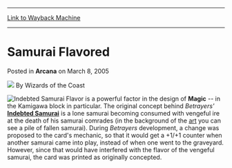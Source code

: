 
---
[Link to Wayback Machine](https://web.archive.org/web/20210429160441/https://magic.wizards.com/en/articles/archive/arcana/samurai-flavored-2005-03-08)

[_metadata_:author]:- "Wizards of the Coast"
[_metadata_:description]:- "Flavor is a powerful factor in the design of Magic -- in the Kamigawa block in particular. The original concept behind Betrayers' Indebted Samurai is a lone samurai becoming consumed with vengeful ire at the death of his samurai comrades (in the background of the art you can see a pile of fallen samurai). During Betrayers development, a change was proposed to the card's"
[_metadata_:generator]:- "Drupal 7 (http://drupal.org)"
[_metadata_:node]:- "608371"
[_metadata_:publish_date]:- "2005-03-08"
[_metadata_:source]:- "div-main-content"
[_metadata_:title]:- "Samurai Flavored"
[_metadata_:wayback_capture_timestamp]:- "2021-04-29 16:04:41"
[_metadata_:wayback_raw_url]:- "https://web.archive.org/web/20210429160441id_/https://magic.wizards.com/en/articles/archive/arcana/samurai-flavored-2005-03-08"
[_metadata_:wayback_url]:- "https://magic.wizards.com/en/articles/archive/arcana/samurai-flavored-2005-03-08"
---


Samurai Flavored
================



 Posted in **Arcana**
 on March 8, 2005 






![](https://media.magic.wizards.com/styles/auth_small/public/images/person/wizards_author.jpg)
By Wizards of the Coast











![Indebted Samurai](http://gatherer.wizards.com/Handlers/Image.ashx?type=card&name=Indebted+Samurai)
Flavor is a powerful factor in the design of **Magic** -- in the Kamigawa block in particular. The original concept behind *Betrayers'* 
**[Indebted Samurai](http://gatherer.wizards.com/Pages/Card/Details.aspx?name=Indebted+Samurai)** is a lone samurai becoming consumed with vengeful ire at the death of his samurai comrades (in the background of the [art](#art) you can see a pile of fallen samurai).  During *Betrayers* development, a change was proposed to the card's mechanic, so that it would get a +1/+1 counter when another samurai came into play, instead of when one went to the graveyard. However, since that would have interfered with the flavor of the vengeful samurai, the card was printed as originally concepted. 







